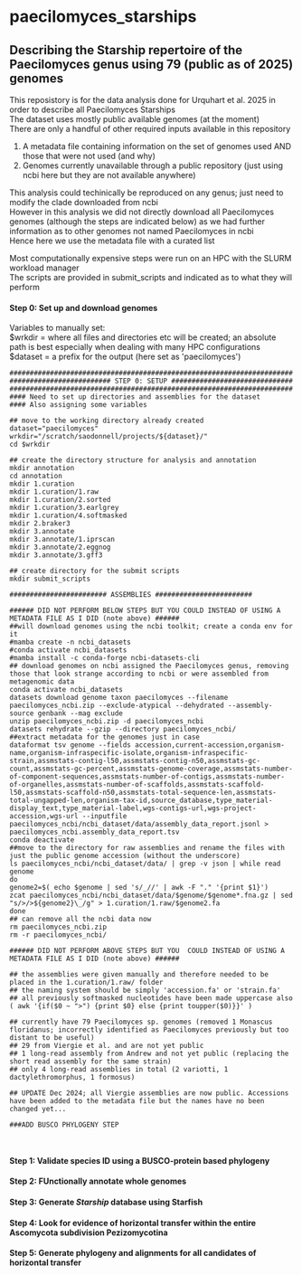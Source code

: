 # paecilomyces_starships
## Describing the Starship repertoire of the Paecilomyces genus using 79 (public as of 2025) genomes

This reposistory is for the data analysis done for Urquhart et al. 2025 in order to describe all Paecilomyces Starships <br/>
The dataset uses mostly public available genomes (at the moment) <br/>
There are only a handful of other required inputs available in this repository <br/>
  1. A metadata file containing information on the set of genomes used AND those that were not used (and why) <br/>
  2. Genomes currently unavailable through a public repository (just using ncbi here but they are not available anywhere)

This analysis could techinically be reproduced on any genus; just need to modify the clade downloaded from ncbi <br/>
However in this analysis we did not directly download all Paecilomyces genomes (although the steps are indicated below) as we had further information as to other genomes not named Paecilomyces in ncbi <br/>
Hence here we use the metadata file with a curated list

Most computationally expensive steps were run on an HPC with the SLURM workload manager <br/>
The scripts are provided in submit_scripts and indicated as to what they will perform

#### Step 0: Set up and download genomes
Variables to manually set: <br/>
  $wrkdir = where all files and directories etc will be created; an absolute path is best especially when dealing with many HPC configurations
  $dataset = a prefix for the output (here set as 'paecilomyces')
```
######################################################################
######################### STEP 0: SETUP ##############################
######################################################################
#### Need to set up directories and assemblies for the dataset
#### Also assigning some variables

## move to the working directory already created
dataset="paecilomyces"
wrkdir="/scratch/saodonnell/projects/${dataset}/"
cd $wrkdir

## create the directory structure for analysis and annotation
mkdir annotation
cd annotation
mkdir 1.curation
mkdir 1.curation/1.raw
mkdir 1.curation/2.sorted
mkdir 1.curation/3.earlgrey
mkdir 1.curation/4.softmasked
mkdir 2.braker3
mkdir 3.annotate
mkdir 3.annotate/1.iprscan
mkdir 3.annotate/2.eggnog
mkdir 3.annotate/3.gff3

## create directory for the submit scripts
mkdir submit_scripts

######################## ASSEMBLIES ########################

###### DID NOT PERFORM BELOW STEPS BUT YOU COULD INSTEAD OF USING A METADATA FILE AS I DID (note above) ######
##will download genomes using the ncbi toolkit; create a conda env for it
#mamba create -n ncbi_datasets
#conda activate ncbi_datasets
#mamba install -c conda-forge ncbi-datasets-cli
## download genomes on ncbi assigned the Paecilomyces genus, removing those that look strange according to ncbi or were assembled from metagenomic data
conda activate ncbi_datasets
datasets download genome taxon paecilomyces --filename paecilomyces_ncbi.zip --exclude-atypical --dehydrated --assembly-source genbank --mag exclude
unzip paecilomyces_ncbi.zip -d paecilomyces_ncbi
datasets rehydrate --gzip --directory paecilomyces_ncbi/
##extract metadata for the genomes just in case
dataformat tsv genome --fields accession,current-accession,organism-name,organism-infraspecific-isolate,organism-infraspecific-strain,assmstats-contig-l50,assmstats-contig-n50,assmstats-gc-count,assmstats-gc-percent,assmstats-genome-coverage,assmstats-number-of-component-sequences,assmstats-number-of-contigs,assmstats-number-of-organelles,assmstats-number-of-scaffolds,assmstats-scaffold-l50,assmstats-scaffold-n50,assmstats-total-sequence-len,assmstats-total-ungapped-len,organism-tax-id,source_database,type_material-display_text,type_material-label,wgs-contigs-url,wgs-project-accession,wgs-url --inputfile paecilomyces_ncbi/ncbi_dataset/data/assembly_data_report.jsonl > paecilomyces_ncbi.assembly_data_report.tsv
conda deactivate
##move to the directory for raw assemblies and rename the files with just the public genome accession (without the underscore)
ls paecilomyces_ncbi/ncbi_dataset/data/ | grep -v json | while read genome
do
genome2=$( echo $genome | sed 's/_//' | awk -F "." '{print $1}')
zcat paecilomyces_ncbi/ncbi_dataset/data/$genome/$genome*.fna.gz | sed "s/>/>${genome2}\_/g" > 1.curation/1.raw/$genome2.fa
done
## can remove all the ncbi data now
rm paecilomyces_ncbi.zip
rm -r paecilomyces_ncbi/

###### DID NOT PERFORM ABOVE STEPS BUT YOU  COULD INSTEAD OF USING A METADATA FILE AS I DID (note above) ######

## the assemblies were given manually and therefore needed to be placed in the 1.curation/1.raw/ folder
## the naming system should be simply 'accession.fa' or 'strain.fa'
## all previously softmasked nucleotides have been made uppercase also ( awk '{if($0 ~ ">") {print $0} else {print toupper($0)}}' )

## currently have 79 Paecilomyces sp. genomes (removed 1 Monascus floridanus; incorrectly identified as Paecilomyces previously but too distant to be useful)
## 29 from Viergie et al. and are not yet public
## 1 long-read assembly from Andrew and not yet public (replacing the short read assembly for the same strain)
## only 4 long-read assemblies in total (2 variotti, 1 dactylethromorphus, 1 formosus)

## UPDATE Dec 2024; all Viergie assemblies are now public. Accessions have been added to the metadata file but the names have no been changed yet...

###ADD BUSCO PHYLOGENY STEP



```


#### Step 1: Validate species ID using a BUSCO-protein based phylogeny

#### Step 2: FUnctionally annotate whole genomes

#### Step 3: Generate <i>Starship</i> database using Starfish

#### Step 4: Look for evidence of horizontal transfer within the entire Ascomycota subdivision Pezizomycotina

#### Step 5: Generate phylogeny and alignments for all candidates of horizontal transfer
